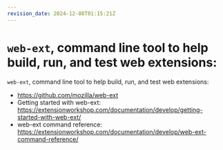 ```yaml
---
revision_date: 2024-12-08T01:15:21Z
---
```

# `web-ext`, command line tool to help build, run, and test web extensions:
`web-ext`, command line tool to help build, run, and test web extensions:
* https://github.com/mozilla/web-ext
* Getting started with web-ext: https://extensionworkshop.com/documentation/develop/getting-started-with-web-ext/
* web-ext command reference: https://extensionworkshop.com/documentation/develop/web-ext-command-reference/